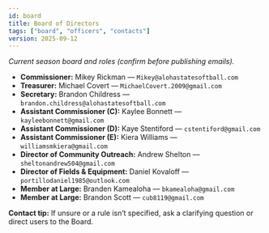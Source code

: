 ```yaml
---
id: board
title: Board of Directors
tags: ["board", "officers", "contacts"]
version: 2025-09-12
---
```


_Current season board and roles (confirm before publishing emails)._

- **Commissioner:** Mikey Rickman — `Mikey@alohastatesoftball.com`
- **Treasurer:** Michael Covert — `MichaelCovert.2009@gmail.com`
- **Secretary:** Brandon Childress — `brandon.childress@alohastatesoftball.com`
- **Assistant Commissioner (C):** Kaylee Bonnett — `kayleebonnett@gmail.com`
- **Assistant Commissioner (D):** Kaye Stentiford — `cstentiford@gmail.com`
- **Assistant Commissioner (E):** Kiera Williams — `williamsmkiera@gmail.com`
- **Director of Community Outreach:** Andrew Shelton — `sheltonandrew504@gmail.com`
- **Director of Fields & Equipment:** Daniel Kovaloff — `portillodaniel1985@outlook.com`
- **Member at Large:** Branden Kamealoha — `bkamealoha@gmail.com`
- **Member at Large:** Brandon Scott — `cub8119@gmail.com`

**Contact tip:** If unsure or a rule isn’t specified, ask a clarifying question or direct users to the Board.
